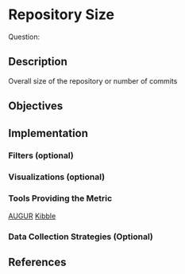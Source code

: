 # Repository Size

Question: 

## Description
Overall size of the repository or number of commits

## Objectives

## Implementation

### Filters (optional)

### Visualizations (optional)

### Tools Providing the Metric

[AUGUR](https://github.com/CHAOSS/Augur)
[Kibble](https://github.com/apache/kibble)

### Data Collection Strategies (Optional)

## References
